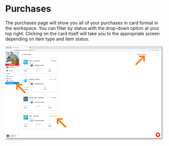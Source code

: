 # Purchases

The purchases page will show you all of your purchases in card format in the workspace. You can filter by status with the drop-down option at your top right. Clicking on the card itself will take you to the appropriate screen depending on item type and item status.

<a href="../../../images/settings-billing-purchases-lg.jpg" target="_blank"><img src="../../../images/settings-billing-purchases.jpg" style="margin: auto; display: block"></a>

